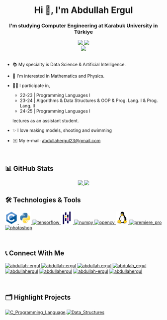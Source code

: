 <h1 align="center">Hi 👋, I'm Abdullah Ergul</h1>
<h3 align="center">I'm studying Computer Engineering at Karabuk University in Türkiye</h3>


<div align="center">
    <a href="https://github.com/abdullah-ergul">
        <img height="20em" src="https://visitor-badge.laobi.icu/badge?page_id=abdullah-ergul.abdullah-ergul"/>
        <img height="20em" src="https://badges.frapsoft.com/os/v1/open-source.svg?v=102"/></br>
        <img height="20em" src="https://wakatime.com/badge/user/5502d8d1-42d4-4358-bdc3-29b0c17ddaf7.svg"/>
    </a>
</div><br />


- 📚 My specialty is Data Science & Artificial Intelligence.
- 🔭 I'm interested in Mathematics and Physics.
- 👨‍🏫 I participate in,
     - 22-23 | Programming Languages I
     - 23-24 | Algorithms & Data Structures & OOP & Prog. Lang. I & Prog. Lang. II
     - 24-25 | Programming Languages I

  lectures as an assistant student.
- ✨ I love making models, shooting and swimming
- ✉️ My e-mail: abdullahergul23@gmail.com
<br />


## 📊 GitHub Stats
<div align="center">
    <a href="https://github.com/abdullah-ergul">
        <img height="180em" src="https://github-readme-stats.vercel.app/api/wakatime?username=abdullahergul&show_icons=true&theme=transparent&count_private=true&layout=compact&langs_count=10"/>
        <img height="180em" src="https://github-readme-stats.vercel.app/api/top-langs/?username=abdullah-ergul&layout=compact&hide=CMake,Makefile&langs_count=10&theme=transparent&size_weight=0.5&count_weight=0.5"/>
    </a> 
</div>


## 🛠️ Technologies & Tools
<p align="left"> 
    <a href="https://www.cprogramming.com/" target="_blank" rel="noreferrer"> <img src="https://raw.githubusercontent.com/devicons/devicon/master/icons/c/c-original.svg" alt="c" width="40" height="40"/> </a> 
    <a href="https://www.python.org" target="_blank" rel="noreferrer"> <img src="https://raw.githubusercontent.com/devicons/devicon/master/icons/python/python-original.svg" alt="python" width="40" height="40"/> </a> 
    <a href="https://www.tensorflow.org" target="_blank" rel="noreferrer"> <img src="https://www.vectorlogo.zone/logos/tensorflow/tensorflow-icon.svg" alt="tensorflow" width="40" height="40"/> </a> 
    <a href="https://pandas.pydata.org/" target="_blank" rel="noreferrer"> <img src="https://raw.githubusercontent.com/devicons/devicon/2ae2a900d2f041da66e950e4d48052658d850630/icons/pandas/pandas-original.svg" alt="pandas" width="40" height="40"/> </a> 
    <a href="https://numpy.org/" target="_blank" rel="noreferrer"> <img src="https://cdnlogo.com/logos/n/81/numpy.svg" alt="numpy" width="40" height="40"/> </a> 
    <a href="https://opencv.org/" target="_blank" rel="noreferrer"> <img src="https://www.vectorlogo.zone/logos/opencv/opencv-icon.svg" alt="opencv" width="40" height="40"/> </a> 
    <a href="https://www.linux.org/" target="_blank" rel="noreferrer"> <img src="https://raw.githubusercontent.com/devicons/devicon/master/icons/linux/linux-original.svg" alt="linux" width="40" height="40"/> </a> 
    <a href="https://www.adobe.com/in/products/premiere.html" target="_blank" rel="noreferrer"> <img src="https://upload.wikimedia.org/wikipedia/commons/thumb/4/40/Adobe_Premiere_Pro_CC_icon.svg/1200px-Adobe_Premiere_Pro_CC_icon.svg.png" alt="premiere_pro" width="40" height="40"/> </a> 
    <a href="https://www.photoshop.com/en" target="_blank" rel="noreferrer"> <img src="https://upload.wikimedia.org/wikipedia/commons/thumb/a/af/Adobe_Photoshop_CC_icon.svg/1051px-Adobe_Photoshop_CC_icon.svg.png" alt="photoshop" width="40" height="40"/> </a>
</p><br />


## 📞 Connect With Me
<p align="left">
    <a href="https://www.linkedin.com/in/abdullah-ergul" target="blank"><img align="center" src="https://raw.githubusercontent.com/rahuldkjain/github-profile-readme-generator/master/src/images/icons/Social/linked-in-alt.svg" alt="abdullah-ergul" height="30" width="40" /></a>
    <a href="https://www.kaggle.com/abdullahergul" target="blank"><img align="center" src="https://raw.githubusercontent.com/rahuldkjain/github-profile-readme-generator/master/src/images/icons/Social/kaggle.svg" alt="abdullah-ergul" height="30" width="40" /></a>
    <a href="https://instagram.com/abdullah.ergul" target="blank"><img align="center" src="https://raw.githubusercontent.com/rahuldkjain/github-profile-readme-generator/master/src/images/icons/Social/instagram.svg" alt="abdullah.ergul" height="30" width="40" /></a>
    <a href="https://twitter.com/abdulah_ergul" target="blank"><img align="center" src="https://raw.githubusercontent.com/rahuldkjain/github-profile-readme-generator/master/src/images/icons/Social/twitter.svg" alt="abdulah_ergul" height="30" width="40" /></a>
    <a href="https://leetcode.com/abdullahergul" target="blank"><img align="center" src="https://raw.githubusercontent.com/rahuldkjain/github-profile-readme-generator/master/src/images/icons/Social/leet-code.svg" alt="abdullahergul" height="30" width="40" /></a>
    <a href="https://www.hackerrank.com/abdullahergul" target="blank"><img align="center" src="https://raw.githubusercontent.com/rahuldkjain/github-profile-readme-generator/master/src/images/icons/Social/hackerrank.svg" alt="abdullahergul" height="30" width="40" /></a>
    <a href="https://stackoverflow.com/users/18651143/abdullah-ergul" target="blank"><img align="center" src="https://raw.githubusercontent.com/rahuldkjain/github-profile-readme-generator/master/src/images/icons/Social/stack-overflow.svg" alt="abdullah-ergul" height="30" width="40" /></a>
    <a href="https://auth.geeksforgeeks.org/user/abdullahergul" target="blank"><img align="center" src="https://raw.githubusercontent.com/rahuldkjain/github-profile-readme-generator/master/src/images/icons/Social/geeks-for-geeks.svg" alt="abdullahergul" height="30" width="40" /></a>
</p><br />


## 🗂️ Highlight Projects
<p align="left">
    <a href="https://github.com/abdullah-ergul/C_Programming_Language">
        <img align="center" src="https://github-readme-stats.vercel.app/api/pin/?username=abdullah-ergul&repo=C_Programming_Language&theme=transparent&show_owner=true" alt="C_Programming_Language" />
    </a>
    <a href="https://github.com/abdullah-ergul/Data_Structures">
        <img align="center" src="https://github-readme-stats.vercel.app/api/pin/?username=abdullah-ergul&repo=Data_Structures&theme=transparent&show_owner=true" alt="Data_Structures" />
    </a>
</p>
